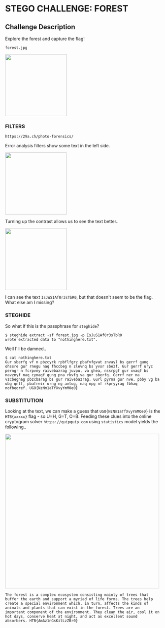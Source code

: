 # STEGO CHALLENGE: FOREST

## Challenge Description
Explore the forest and capture the flag!

```
forest.jpg
```
<img src="https://github.com/fortyfunbobby/security-projects/blob/master/hackthebox/stego/forest/forest.jpg" width=200px/>

### FILTERS

```
https://29a.ch/photo-forensics/
```

Error analysis filters show some text in the left side.

<img src="https://github.com/fortyfunbobby/security-projects/blob/master/hackthebox/stego/forest/forest-29a.ch-photo.forensics-error.level.analysis.png" width=200px/>

Turning up the contrast allows us to see the text better..

<img src="https://github.com/fortyfunbobby/security-projects/blob/master/hackthebox/stego/forest/forest-phixr.com-exposure.jpg" width=200px/>

I can see the text `IsJuS1Af0r3sTbR0`, but that doesn't seem to be the flag.
What else am I missing?

### STEGHIDE

So what if this is the passphrase for `steghide`?

```
$ steghide extract -sf forest.jpg -p IsJuS1Af0r3sTbR0
wrote extracted data to "nothinghere.txt".
```

Well I'll be damned..

```
$ cat nothinghere.txt 
Gur sberfg vf n pbzcyrk rpbflfgrz pbafvfgvat znvayl bs gerrf gung ohssre gur rnegu naq fhccbeg n zlevnq bs yvsr sbezf. Gur gerrf uryc perngr n fcrpvny raivebazrag juvpu, va ghea, nssrpgf gur xvaqf bs navznyf naq cynagf gung pna rkvfg va gur sberfg. Gerrf ner na vzcbegnag pbzcbarag bs gur raivebazrag. Gurl pyrna gur nve, pbby vg ba ubg qnlf, pbafreir urng ng avtug, naq npg nf rkpryyrag fbhaq nofbeoref. UGO{NzNm1aTfXvyYmMOe0}
```

### SUBSTITUTION

Looking at the text, we can make a guess that `UGO{NzNm1aTfXvyYmMOe0}` is the
`HTB{xxxxx}` flag - so U=H, G=T, O=B. Feeding these clues into the online
cryptogram solver `https://quipquip.com` using `statistics` model yields the
following..

<img src="https://github.com/fortyfunbobby/security-projects/blob/master/hackthebox/stego/forest/cryptogram-quipquip.com.jpg" width=500px/>

```
The forest is a complex ecosystem consisting mainly of trees that buffer the earth and support a myriad of life forms. The trees help create a special environment which, in turn, affects the kinds of animals and plants that can exist in the forest. Trees are an important component of the environment. They clean the air, cool it on hot days, conserve heat at night, and act as excellent sound absorbers. HTB{AmAz1nGsKilLzZBr0}
```
